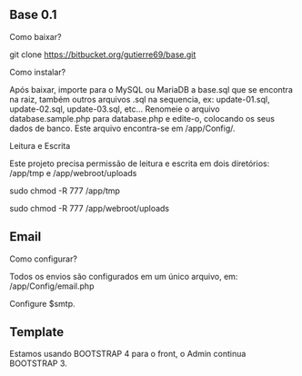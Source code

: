 ## Base 0.1

Como baixar?

git clone https://bitbucket.org/gutierre69/base.git

Como instalar?

Após baixar, importe para o MySQL ou MariaDB a base.sql que se encontra na raiz, também outros arquivos .sql na sequencia, ex: update-01.sql, update-02.sql, update-03.sql, etc...
Renomeie o arquivo database.sample.php para database.php e edite-o, colocando os seus dados de banco. Este arquivo encontra-se em /app/Config/.

Leitura e Escrita

Este projeto precisa permissão de leitura e escrita em dois diretórios: /app/tmp e /app/webroot/uploads

sudo chmod -R 777 /app/tmp

sudo chmod -R 777 /app/webroot/uploads

## Email

Como configurar?

Todos os envios são configurados em um único arquivo, em: /app/Config/email.php

Configure $smtp.

## Template

Estamos usando BOOTSTRAP 4 para o front, o Admin continua BOOTSTRAP 3.